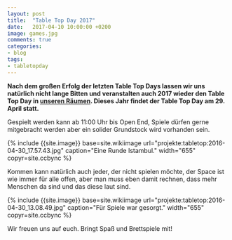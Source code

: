 ```yaml
---
layout: post
title:  "Table Top Day 2017"
date:   2017-04-10 10:00:00 +0200
image: games.jpg
comments: true
categories:
- blog
tags:
- tabletopday
---
```

**Nach dem großen Erfolg der letzten Table Top Days lassen wir uns natürlich nicht lange Bitten und veranstalten auch 2017 wieder den Table Top Day in [unseren Räumen](http://chaotikum.org/hackerspace:nbsp). Dieses Jahr findet der Table Top Day am 29. April statt.**
<!--more-->
Gespielt werden kann ab 11:00 Uhr bis Open End, Spiele dürfen gerne mitgebracht werden aber ein solider Grundstock wird vorhanden sein.

{% include {{site.image}} base=site.wikiimage url="projekte:tabletop:2016-04-30_17.57.43.jpg" caption="Eine Runde Istambul." width="655" copyr=site.ccbync %}

Kommen kann natürlich auch jeder, der nicht spielen möchte, der Space ist wie immer für alle offen, aber man muss eben damit rechnen, dass mehr Menschen da sind und das diese laut sind.

{% include {{site.image}} base=site.wikiimage url="projekte:tabletop:2016-04-30_13.08.49.jpg" caption="Für Spiele war gesorgt." width="655" copyr=site.ccbync %}

Wir freuen uns auf euch. Bringt Spaß und Brettspiele mit!
